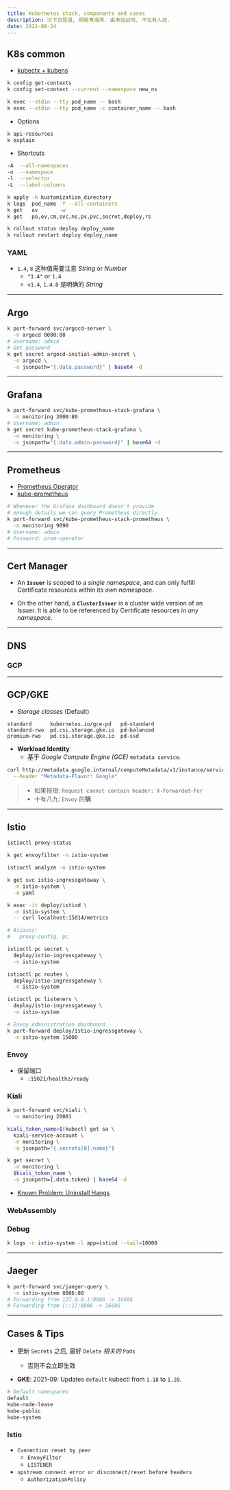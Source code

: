 ```yaml
---
title: Kubernetes stack, components and cases
description: 汉下白登道, 胡窥青海湾. 由来征战地, 不见有人还.
date: 2021-08-24
---
```


## K8s common

* [kubectx + kubens](https://github.com/ahmetb/kubectx)

```zsh
k config get-contexts
k config set-context --current --namespace new_ns

k exec --stdin --tty pod_name -- bash
k exec --stdin --tty pod_name -c container_name -- bash
```

* Options

```zsh
k api-resources
k explain
```

* Shortcuts

```zsh
-A  --all-namespaces
-n  --namespace
-l  --selector
-L  --label-columns
```

```zsh
k apply -k kustomization_directory
k logs  pod_name -f --all-containers
k get   ev       -w
k get   po,ev,cm,svc,ns,pv,pvc,secret,deploy,rs
```

```zsh
k rollout status deploy deploy_name
k rollout restart deploy deploy_name
```

### YAML

* `1.4`, `8` 这种值需要注意 *String* or *Number*
  - `"1.4"` or `1.4`
  - `v1.4`, `1.4.0` 是明确的 *String*

------------------

## Argo

```zsh
k port-forward svc/argocd-server \
  -n argocd 8080:80
# Username: admin
# Get password
k get secret argocd-initial-admin-secret \
  -n argocd \
  -o jsonpath="{.data.password}" | base64 -d
```

------------------

## Grafana

```zsh
k port-forward svc/kube-prometheus-stack-grafana \
  -n monitoring 3000:80
# Username: admin
k get secret kube-prometheus-stack-grafana \
  -n monitoring \
  -o jsonpath="{.data.admin-password}" | base64 -d
```

------------------

## Prometheus

* [Prometheus Operator](https://github.com/prometheus-operator/prometheus-operator)
* [kube-prometheus](https://github.com/prometheus-operator/kube-prometheus)

```zsh
# Whenever the Grafana dashboard doesn't provide
# enough details we can query Prometheus directly.
k port-forward svc/kube-prometheus-stack-prometheus \
  -n monitoring 9090
# Username: admin
# Password: prom-operator
```

------------------

## Cert Manager

* An **`Issuer`** is scoped to a *single namespace*,
  and can only fulfill Certificate resources
  within its *own namespace*.

* On the other hand, a **`ClusterIssuer`** is a
  cluster wide version of an Issuer.
  It is able to be referenced by Certificate
  resources in *any namespace*.

------------------

## DNS


### GCP

------------------

## GCP/GKE

* *Storage classes* (Default)

```
standard      kubernetes.io/gce-pd   pd-standard
standard-rwo  pd.csi.storage.gke.io  pd-balanced
premium-rwo   pd.csi.storage.gke.io  pd-ssd
```

* **Workload Identity**
  - 基于 *Google Compute Engine (GCE)* `metadata service`.

```zsh
curl http://metadata.google.internal/computeMetadata/v1/instance/service-accounts/default/?recursive=true \
  --header "Metadata-Flavor: Google"
```

> - 如果报错: `Request cannot contain header: X-Forwarded-For`
> - 十有八九: `Envoy` 的**锅**

------------------

## Istio

```zsh
istioctl proxy-status

k get envoyfilter -n istio-system
```

```zsh
istioctl analyze -n istio-system
```

```zsh
k get svc istio-ingressgateway \
  -n istio-system \
  -o yaml
```

```zsh
k exec -it deploy/istiod \
  -n istio-system \
  -- curl localhost:15014/metrics

# Aliases:
#   proxy-config, pc

istioctl pc secret \
  deploy/istio-ingressgateway \
  -n istio-system

istioctl pc routes \
  deploy/istio-ingressgateway \
  -n istio-system

istioctl pc listeners \
  deploy/istio-ingressgateway \
  -n istio-system

# Envoy Administration dashboard
k port-forward deploy/istio-ingressgateway \
  -n istio-system 15000
```

### Envoy

* 保留端口
  - `:15021/healthz/ready`

### Kiali

```zsh
k port-forward svc/kiali \
  -n monitoring 20001
```

```zsh
kiali_token_name=$(kubectl get sa \
  kiali-service-account \
  -n monitoring \
  -o jsonpath="{.secrets[0].name}")

k get secret \
  -n monitoring \
  $kiali_token_name \
  -o jsonpath={.data.token} | base64 -d
```

* [Known Problem: Uninstall Hangs](https://kiali.io/documentation/latest/installation-guide#_known_problem_uninstall_hangs)

### WebAssembly

### Debug

```zsh
k logs -n istio-system -l app=istiod --tail=10000
```

------------------

## Jaeger

```zsh
k port-forward svc/jaeger-query \
  -n istio-system 8086:80
# Forwarding from 127.0.0.1:8086 -> 16686
# Forwarding from [::1]:8086 -> 16686
```

------------------

## Cases & Tips

* 更新 `Secrets` 之后, 最好 `Delete` *相关的* `Pods`
  - 否则不会立即生效

* **GKE**: 2021-09: Updates `default`
    kubectl from `1.18` to `1.20`.

```zsh
# Default namespaces
default
kube-node-lease
kube-public
kube-system
```

### Istio

* `Connection reset by peer`
  - `EnvoyFilter`
  - `LISTENER`
* `upstream connect error or disconnect/reset before headers`
  - `AuthorizationPolicy`
